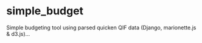 simple_budget
=============

Simple budgeting tool using parsed quicken QIF data (Django, marionette.js &amp; d3.js)...
